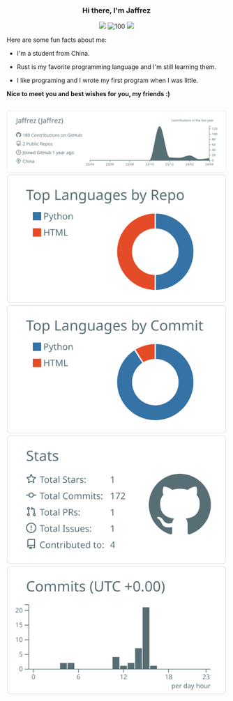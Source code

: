 <h3 align="center">Hi there, I'm Jaffrez</h3>
<p align="middle">
<img src="https://img.shields.io/badge/Coding...-8A2BE2"/>
<img src="https://komarev.com/ghpvc/?username=jaffrez" alt="100"/>
<img src="https://img.shields.io/github/stars/jaffrez"/>
<p/>
Here are some fun facts about me:

- I'm a student from China.

- Rust is my favorite programming language and I'm still learning them.

- I like programing and I wrote my first program when I was little.


**Nice to meet you and best wishes for you, my friends :)**
<h2></h2>

[![](https://raw.githubusercontent.com/Jaffrez/Jaffrez/main/profile-summary-card-output/default/0-profile-details.svg)](https://github.com/vn7n24fzkq/github-profile-summary-cards)
[![](https://raw.githubusercontent.com/Jaffrez/Jaffrez/main/profile-summary-card-output/default/1-repos-per-language.svg)](https://github.com/vn7n24fzkq/github-profile-summary-cards) [![](https://raw.githubusercontent.com/Jaffrez/Jaffrez/main/profile-summary-card-output/default/2-most-commit-language.svg)](https://github.com/vn7n24fzkq/github-profile-summary-cards)
[![](https://raw.githubusercontent.com/Jaffrez/Jaffrez/main/profile-summary-card-output/default/3-stats.svg)](https://github.com/vn7n24fzkq/github-profile-summary-cards) [![](https://raw.githubusercontent.com/Jaffrez/Jaffrez/main/profile-summary-card-output/default/4-productive-time.svg)](https://github.com/vn7n24fzkq/github-profile-summary-cards)
